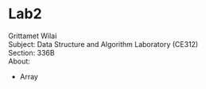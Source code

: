 # Lab2  
Grittamet Wilai  
Subject: Data Structure and Algorithm Laboratory (CE312)  
Section: 336B  
About:  
  - Array  
